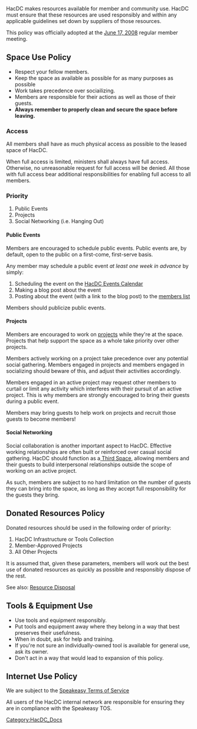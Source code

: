 HacDC makes resources available for member and community use. HacDC must
ensure that these resources are used responsibly and within any
applicable guidelines set down by suppliers of those resources.

This policy was officially adopted at the [ June 17,
2008](Regular_Member_Meeting_Minutes_2008_06_17) regular
member meeting.

## Space Use Policy

-   Respect your fellow members.
-   Keep the space as available as possible for as many purposes as
    possible
-   Work takes precedence over sociailizing.
-   Members are responsible for their actions as well as those of their
    guests.
-   **Always remember to properly clean and secure the space before
    leaving.**

### Access

All members shall have as much physical access as possible to the leased
space of HacDC.

When full access is limited, ministers shall always have full access.
Otherwise, no unreasonable request for full access will be denied. All
those with full access bear additional responsibilities for enabling
full access to all members.

### Priority

1.  Public Events
2.  Projects
3.  Social Networking (i.e. Hanging Out)

#### Public Events

Members are encouraged to schedule public events. Public events are, by
default, open to the public on a first-come, first-serve basis.

Any member may schedule a public event *at least one week in advance* by
simply:

1.  Scheduling the event on the [HacDC Events
    Calendar](HacDC_Events_Calendar)
2.  Making a blog post about the event
3.  Posting about the event (with a link to the blog post) to the
    [members list](members_list)

Members should publicize public events.

#### Projects

Members are encouraged to work on [projects](projects) while
they're at the space. Projects that help support the space as a whole
take priority over other projects.

Members actively working on a project take precedence over any potential
social gathering. Members engaged in projects and members engaged in
socializing should beware of this, and adjust their activities
accordingly.

Members engaged in an active project may request other members to
curtail or limit any activity which interferes with their pursuit of an
active project. This is why members are strongly encouraged to bring
their guests during a public event.

Members may bring guests to help work on projects and recruit those
guests to become members!

#### Social Networking

Social collaboration is another important aspect to HacDC. Effective
working relationships are often built or reinforced over casual social
gathering. HacDC should function as a[ Third
Space](:wikipedia:The_Third_Place), allowing members and
their guests to build interpersonal relationships outside the scope of
working on an active project.

As such, members are subject to no hard limitation on the number of
guests they can bring into the space, as long as they accept full
responsibility for the guests they bring.

## Donated Resources Policy

Donated resources should be used in the following order of priority:

1.  HacDC Infrastructure or Tools Collection
2.  Member-Approved Projects
3.  All Other Projects

It is assumed that, given these parameters, members will work out the
best use of donated resources as quickly as possible and responsibly
dispose of the rest.

See also: [Resource Disposal](Resource_Disposal)

## Tools & Equipment Use

-   Use tools and equipment responsibly.
-   Put tools and equipment away where they belong in a way that best
    preserves their usefulness.
-   When in doubt, ask for help and training.
-   If you're not sure an individually-owned tool is available for
    general use, ask its owner.
-   Don't act in a way that would lead to expansion of this policy.

## Internet Use Policy

We are subject to the [Speakeasy Terms of
Service](http://www.speakeasy.net/tos/)

All users of the HacDC internal network are responsible for ensuring
they are in compliance with the Speakeasy TOS.

[Category:HacDC_Docs](Category:HacDC_Docs)
